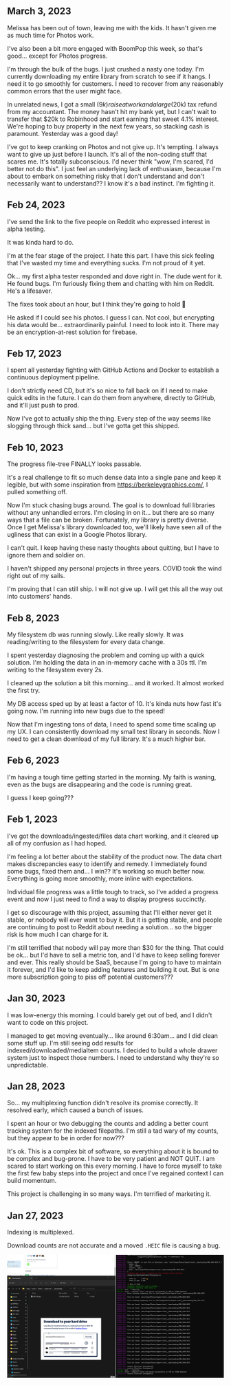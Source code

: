 ## March 3, 2023

Melissa has been out of town, leaving me with the kids. It hasn't given me as much time for Photos work.

I've also been a bit more engaged with BoomPop this week, so that's good... except for Photos progress.

I'm through the bulk of the bugs. I just crushed a nasty one today. I'm currently downloading my entire library from scratch to see if it hangs. I need it to go smoothly for customers. I need to recover from any reasonably common errors that the user might face.

In unrelated news, I got a small ($9k) raise at work and a large ($20k) tax refund from my accountant. The money hasn't hit my bank yet, but I can't wait to transfer that $20k to Robinhood and start earning that sweet 4.1% interest. We're hoping to buy property in the next few years, so stacking cash is paramount. Yesterday was a good day!

I've got to keep cranking on Photos and not give up. It's tempting. I always want to give up just before I launch. It's all of the non-coding stuff that scares me. It's totally subconscious. I'd never think "wow, I'm scared, I'd better not do this". I just feel an underlying lack of enthusiasm, because I'm about to embark on something risky that I don't understand and don't necessarily want to understand?? I know it's a bad instinct. I'm fighting it.

## Feb 24, 2023

I've send the link to the five people on Reddit who expressed interest in alpha testing.

It was kinda hard to do.

I'm at the fear stage of the project. I hate this part. I have this sick feeling that I've wasted my time and everything sucks. I'm not proud of it yet.

Ok... my first alpha tester responded and dove right in. The dude went for it. He found bugs. I'm furiously fixing them and chatting with him on Reddit. He's a lifesaver. 

The fixes took about an hour, but I think they're going to hold 🤞

He asked if I could see his photos. I guess I can. Not cool, but encrypting his data would be... extraordinarily painful. I need to look into it. There may be an encryption-at-rest solution for firebase.

## Feb 17, 2023

I spent all yesterday fighting with GitHub Actions and Docker to establish a continuous deployment pipeline.

I don't strictly need CD, but it's so nice to fall back on if I need to make quick edits in the future. I can do them from anywhere, directly to GitHub, and it'll just push to prod.

Now I've got to actually ship the thing. Every step of the way seems like slogging through thick sand... but I've gotta get this shipped.

## Feb 10, 2023

The progress file-tree FINALLY looks passable.

It's a real challenge to fit so much dense data into a single pane and keep it legible, but with some inspiration from https://berkeleygraphics.com/, I pulled something off.

Now I'm stuck chasing bugs around. The goal is to download full libraries without any unhandled errors. I'm closing in on it... but there are so many ways that a file can be broken. Fortunately, my library is pretty diverse. Once I get Melissa's library downloaded too, we'll likely have seen all of the ugliness that can exist in a Google Photos library.

I can't quit. I keep having these nasty thoughts about quitting, but I have to ignore them and soldier on.

I haven't shipped any personal projects in three years. COVID took the wind right out of my sails.

I'm proving that I can still ship. I will not give up. I will get this all the way out into customers' hands.

## Feb 8, 2023

My filesystem db was running slowly. Like really slowly. It was reading/writing to the filesystem for every data change.

I spent yesterday diagnosing the problem and coming up with a quick solution. I'm holding the data in an in-memory cache with a 30s ttl. I'm writing to the filesystem every 2s.

I cleaned up the solution a bit this morning... and it worked. It almost worked the first try.

My DB access sped up by at least a factor of 10. It's kinda nuts how fast it's going now. I'm running into new bugs due to the speed!

Now that I'm ingesting tons of data, I need to spend some time scaling up my UX. I can consistently download my small test library in seconds. Now I need to get a clean download of my full library. It's a much higher bar.

## Feb 6, 2023

I'm having a tough time getting started in the morning. My faith is waning, even as the bugs are disappearing and the code is running great.

I guess I keep going???

## Feb 1, 2023

I've got the downloads/ingested/files data chart working, and it cleared up all of my confusion as I had hoped.

I'm feeling a lot better about the stability of the product now. The data chart makes discrepancies easy to identify and remedy. I immediately found some bugs, fixed them and... I win?? It's working so much better now. Everything is going more smoothly, more inline with expectations.

Individual file progress was a little tough to track, so I've added a progress event and now I just need to find a way to display progress succinctly.

I get so discourage with this project, assuming that I'll either never get it stable, or nobody will ever want to buy it. But it is getting stable, and people are continuing to post to Reddit about needing a solution... so the bigger risk is how much I can charge for it.

I'm still terrified that nobody will pay more than $30 for the thing. That could be ok... but I'd have to sell a metric ton, and I'd have to keep selling forever and ever. This really should be SaaS, because I'm going to have to maintain it forever, and I'd like to keep adding features and building it out. But is one more subscription going to piss off potential customers???

## Jan 30, 2023

I was low-energy this morning. I could barely get out of bed, and I didn't want to code on this project.

I managed to get moving eventually... like around 6:30am... and I did clean some stuff up. I'm still seeing odd results for indexed/downloaded/mediaItem counts. I decided to build a whole drawer system just to inspect those numbers. I need to understand why they're so unpredictable.

## Jan 28, 2023

So... my multiplexing function didn't resolve its promise correctly. It resolved early, which caused a bunch of issues.

I spent an hour or two debugging the counts and adding a better count tracking system for the indexed filepaths. I'm still a tad wary of my counts, but they appear to be in order for now???

It's ok. This is a complex bit of software, so everything about it is bound to be complex and bug-prone. I have to be very patient and NOT QUIT. I am scared to start working on this every morning. I have to force myself to take the first few baby steps into the project and once I've regained context I can build momentum.

This project is challenging in so many ways. I'm terrified of marketing it.

##  Jan 27, 2023

Indexing is multiplexed.

Download counts are not accurate and a moved `.HEIC` file is causing a bug.

![Jan 27](./images/2023-01-27-bugs.png)

